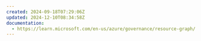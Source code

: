 ```yaml
---
created: 2024-09-18T07:29:06Z
updated: 2024-12-10T08:34:58Z
documentation:
  - https://learn.microsoft.com/en-us/azure/governance/resource-graph/
---
```

